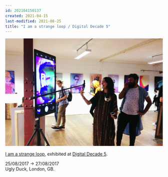 ```yaml
---
id: 202104150137
created: 2021-04-15
last-modified: 2021-08-25
title: "I am a strange loop / Digital Decade 5"
---
```

![](../assets/202104150137.jpg)

[I am a strange loop]([[202103150108]]), exhibited at [Digital Decade 5](https://www.flickr.com/photos/danielarmengolaltayo/albums/72157715335525673).

25/08/2017 → 27/08/2017  
Ugly Duck, London, GB.